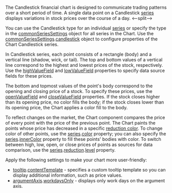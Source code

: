 The Candlestick financial chart is designed to communicate trading patterns over a short period of time. A single data point on a Candlestick [series](/Documentation/ApiReference/UI_Components/dxChart/Configuration/series/#type) displays variations in stock prices over the course of a day.
<--split-->

You can use the Candlestick type for an individual [series](/Documentation/ApiReference/UI_Components/dxChart/Configuration/series/) or specify the type in the [commonSeriesSettings](/Documentation/ApiReference/UI_Components/dxChart/Configuration/commonSeriesSettings/) object for all series in the Chart. Use the [commonSeriesSettings](/Documentation/ApiReference/UI_Components/dxChart/Configuration/commonSeriesSettings/).[candlestick](/Documentation/ApiReference/UI_Components/dxChart/Series_Types/CandleStickSeries/) object to configure properties of the Chart Candlestick series.

In Candlestick series, each point consists of a rectangle (body) and a vertical line (shadow, wick, or tail). The top and bottom values of a vertical line correspond to the highest and lowest prices of the stock, respectively. Use the [highValueField](/Documentation/ApiReference/UI_Components/dxChart/Configuration/series/#highValueField) and [lowValueField](/Documentation/ApiReference/UI_Components/dxChart/Configuration/series/#lowValueField) properties to specify data source fields for these prices.

The bottom and topmost values of the point's body correspond to the opening and closing price of a stock. To specify these prices, use the [openValueField](/Documentation/ApiReference/UI_Components/dxChart/Configuration/series/#openValueField) and [closeValueField](/Documentation/ApiReference/UI_Components/dxChart/Configuration/series/#closeValueField) properties. If the stock closes higher than its opening price, no color fills the body; if the stock closes lower than its opening price, the Chart applies a color fill to the body.

To reflect changes on the market, the Chart component compares the price of every point with the price of the previous point. The Chart paints the points whose price has decreased in a specific [reduction color](/Documentation/ApiReference/UI_Components/dxChart/Configuration/series/reduction/#color). To change color of other points, use the [series](/Documentation/ApiReference/UI_Components/dxChart/Configuration/series/).[color](/Documentation/ApiReference/UI_Components/dxChart/Series_Types/CandleStickSeries/#color) property; you can also specify the [series](/Documentation/ApiReference/UI_Components/dxChart/Configuration/series/).[innerColor](/Documentation/ApiReference/UI_Components/dxChart/Configuration/series/#innerColor) property to fill these points' bodies with color. To switch between high, low, open, or close prices of points as sources for data comparison, use the [series](/Documentation/ApiReference/UI_Components/dxChart/Configuration/series/).[reduction](/Documentation/ApiReference/UI_Components/dxChart/Configuration/series/reduction/).[level](/Documentation/ApiReference/UI_Components/dxChart/Configuration/series/reduction/#level) property.

Apply the following settings to make your chart more user-friendly:

- [tooltip](/Documentation/ApiReference/UI_Components/dxChart/Configuration/tooltip/).[contentTemplate](/Documentation/ApiReference/UI_Components/dxChart/Configuration/tooltip/#contentTemplate) - specifies a custom tooltip template so you can display additional information, such as price values. 
- [argumentAxis](/Documentation/ApiReference/UI_Components/dxChart/Configuration/argumentAxis/).[workdaysOnly](/Documentation/ApiReference/UI_Components/dxChart/Configuration/argumentAxis/#workdaysOnly) - displays only work days on the argument axis.

